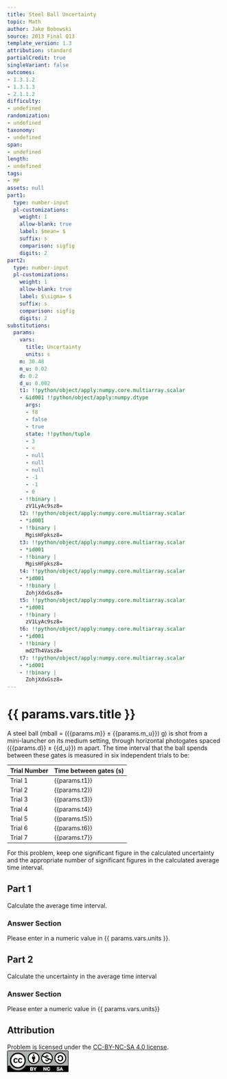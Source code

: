 ```yaml
---
title: Steel Ball Uncertainty
topic: Math
author: Jake Bobowski
source: 2013 Final Q13
template_version: 1.3
attribution: standard
partialCredit: true
singleVariant: false
outcomes:
- 1.3.1.2
- 1.3.1.3
- 2.1.1.2
difficulty:
- undefined
randomization:
- undefined
taxonomy:
- undefined
span:
- undefined
length:
- undefined
tags:
- MP
assets: null
part1:
  type: number-input
  pl-customizations:
    weight: 1
    allow-blank: true
    label: $mean= $
    suffix: s
    comparison: sigfig
    digits: 2
part2:
  type: number-input
  pl-customizations:
    weight: 1
    allow-blank: true
    label: $\sigma= $
    suffix: s
    comparison: sigfig
    digits: 2
substitutions:
  params:
    vars:
      title: Uncertainty
      units: s
    m: 30.48
    m_u: 0.02
    d: 0.2
    d_u: 0.002
    t1: !!python/object/apply:numpy.core.multiarray.scalar
    - &id001 !!python/object/apply:numpy.dtype
      args:
      - f8
      - false
      - true
      state: !!python/tuple
      - 3
      - <
      - null
      - null
      - null
      - -1
      - -1
      - 0
    - !!binary |
      zV1LyAc9sz8=
    t2: !!python/object/apply:numpy.core.multiarray.scalar
    - *id001
    - !!binary |
      MgisHFpksz8=
    t3: !!python/object/apply:numpy.core.multiarray.scalar
    - *id001
    - !!binary |
      MgisHFpksz8=
    t4: !!python/object/apply:numpy.core.multiarray.scalar
    - *id001
    - !!binary |
      ZohjXdxGsz8=
    t5: !!python/object/apply:numpy.core.multiarray.scalar
    - *id001
    - !!binary |
      zV1LyAc9sz8=
    t6: !!python/object/apply:numpy.core.multiarray.scalar
    - *id001
    - !!binary |
      md2Th4Vasz8=
    t7: !!python/object/apply:numpy.core.multiarray.scalar
    - *id001
    - !!binary |
      ZohjXdxGsz8=
---
```

# {{ params.vars.title }}
A steel ball (mball = ({{params.m}} $\pm$ {{params.m_u}}) g) is shot from a mini-launcher on its medium setting, through horizontal photogates spaced ({{params.d}} $\pm$ {{d_u}}) m apart.
The time interval that the ball spends between these gates is measured in six independent trials to be:

| Trial Number | Time between gates (s) |
|--------------|------------------------|
| Trial 1      | {{params.t1}}          |
| Trial 2      | {{params.t2}}          |
| Trial 3      | {{params.t3}}          |
| Trial 4      | {{params.t4}}          |
| Trial 5      | {{params.t5}}          |
| Trial 6      | {{params.t6}}          |
| Trial 7      | {{params.t7}}          |

For this problem, keep one significant figure in the calculated uncertainty and the appropriate number of significant figures in the calculated average time interval.

## Part 1

Calculate the average time interval.

### Answer Section

Please enter in a numeric value in {{ params.vars.units }}.

## Part 2

Calculate the uncertainty in the average time interval

### Answer Section

Please enter a numeric value in {{ params.vars.units}}

## Attribution

Problem is licensed under the [CC-BY-NC-SA 4.0 license](https://creativecommons.org/licenses/by-nc-sa/4.0/).<br> ![The Creative Commons 4.0 license requiring attribution-BY, non-commercial-NC, and share-alike-SA license.](https://raw.githubusercontent.com/firasm/bits/master/by-nc-sa.png)